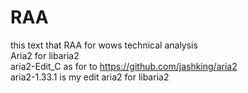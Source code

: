 # RAA
this text that RAA for wows technical analysis <br> 
Aria2 for libaria2 <br> 
aria2-Edit_C as for to https://github.com/jashking/aria2 <br> 
aria2-1.33.1 is my edit aria2 for libaria2 <br> 
